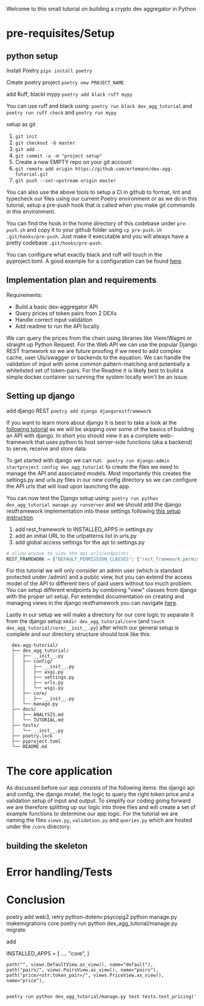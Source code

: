 Welcome to this small tutorial on building a crypto dex aggregator in Python

# pre-requisites/Setup

## python setup

Install Poetry `pipx install poetry`

Create poetry project `poetry new PROJECT_NAME`

add Ruff, blackl mypy `poetry add black ruff mypy`

You can use ruff and black using: `poetry run black dex_agg_tutorial` and `poetry run ruff check` and `poetry run mypy`

setup as git 

1. `git init`
2. `git checkout -b master`
3. `git add .`
4. `git commit -a -m "project setup"`
5. Create a new EMPTY repo on your git account
6. `git remote add origin https://github.com/ertemann/dex-agg-tutorial.git`
7. `git push --set-upstream origin master`

You can also use the above tools to setup a CI in github to format, lint and typecheck our files using our current Poetry environment or as we do in this tutorial, setup a pre-push hook that is called when you make git commands in this environment.

You can find the hook in the home directory of this codebase under `pre-push.sh` and copy it to your github folder using `cp pre-push.sh .git/hooks/pre-push`. Just make it executable and you will always have a pretty codebase `.git/hooks/pre-push`.

You can configure what exactly black and ruff will touch in the pyproject.toml. A good example for a configuration can be found [here](https://github.com/astral-sh/ruff).

## Implementation plan and requirements

Requirements:
- Build a basic dex-aggregator API
- Query prices of token pairs from 2 DEXs
- Handle correct input validation
- Add readme to run the API locally

We can query the prices from the chain using libraries like Viem/Wagmi or straight up Python Request. For the Web API we can use the popular Django REST framework so we are future proofing if we need to add complex cache, user UIs/swagger or backends to the equation. We can handle the validation of input with some common pattern-matching and potentially a whitelisted set of token-pairs. For the Readme it is likely best to build a simple docker container so running the system locally won't be an issue.

## Setting up django

add django REST `poetry add django djangorestframework`

If you want to learn more about django it is best to take a look at the [following tutorial](https://docs.djangoproject.com/en/5.2/intro/tutorial01/) as we will be skipping over some of the basics of building an API with django. In short you should view it as a complete web-framework that uses python to host server-side functions (aka a backend) to serve, receive and store data.

To get started with django we can run: ` poetry run django-admin startproject config dex_agg_tutorial` to create the files we need to manage the API and associated models. Most importantly this creates the settings.py and urls.py files in our new config directory so we can configure the API urls that will load upon launching the app.

You can now test the Django setup using: `poetry run python dex_agg_tutorial manage.py runserver` and we should add the django restframework implementation into these settings following [this setup instruction](https://www.django-rest-framework.org/#quickstart).

1. add rest_framework to INSTALLED_APPS in settings.py
2. add an initial URL to the urlpatterns list in urls.py
3. add global access settings for the api to settings.py

``` python
# allow anyone to view the api urls/endpoints
REST_FRAMEWORK = {"DEFAULT_PERMISSION_CLASSES": ["rest_framework.permissions.AllowAny"]}
```

For this tutorial we will only consider an admin user (which is standard protected under /admin) and a public view, but you can extend the access model of the API to different tiers of paid users without too much problem. You can setup different endpoints by combining "view" classes from django with the proper url setup. For extended documentation on creating and managing views in the django restframework you can navigate [here](https://www.django-rest-framework.org/api-guide/views/).

Lastly in our setup we will make a directory for our core logic to separate it from the django setup `mkdir dex_agg_tutorial/core` (and `touch dex_agg_tutorial/core/__init__.py`) after which our general setup is complete and our directory structure should look like this:

```
  dex-agg-tutorial/
  ├── dex_agg_tutorial/
  │   ├── __init__.py
  │   ├── config/
  │   │   ├── __init__.py
  │   │   ├── asgi.py
  │   │   ├── settings.py
  │   │   ├── urls.py
  │   │   └── wsgi.py
  │   ├── core/
  │   │   ├── __init__.py
  │   └── manage.py
  ├── docs/
  │   ├── ANALYSIS.md
  │   └── TUTORIAL.md
  ├── tests/
  │   └── __init__.py
  ├── poetry.lock
  ├── pyproject.toml
  └── README.md
  ```

# The core application

As discussed before our app consists of the following items: the django api and config, the django model, the logic to query the right token price and a validation setup of input and output. To simplify our coding going forward we are therefore splitting up our logic into three files and will create a set of example functions to determine our app logic. For the tutorial we are naming the files `views.py`, `validation.py` and `queries.py` which are hosted under the `/core` directory.

## building the skeleton



# Error handling/Tests


# Conclusion

poetry add web3, retry python-dotenv psycopg2
python manage.py makemigrations core
poetry run python dex_agg_tutorial/manage.py migrate

add

INSTALLED_APPS = [
....
    "core",
]


    path("", views.DefaultView.as_view(), name="default"),
    path("pairs/", views.PairsView.as_view(), name="pairs"),
    path("price/<str:token_pair>/", views.PriceView.as_view(), name="price"),


    poetry run python dex_agg_tutorial/manage.py test tests.test_pricing)'